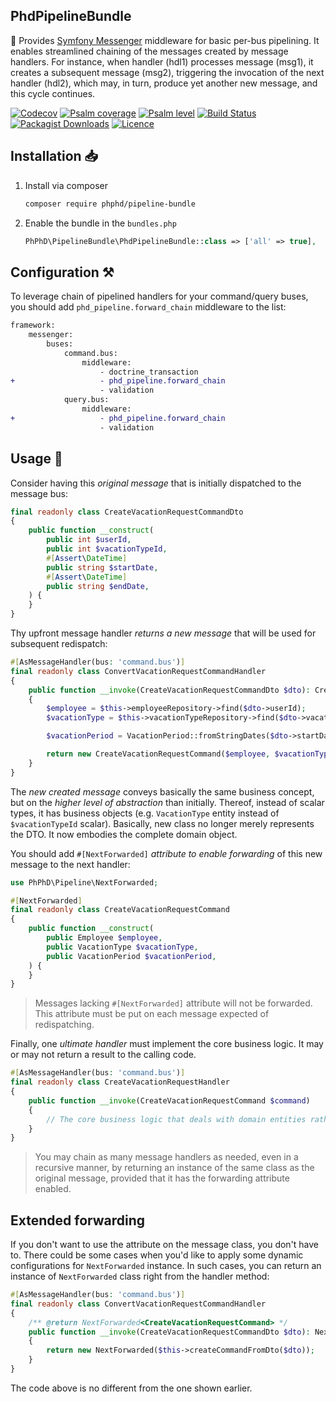 PhdPipelineBundle
-----------------

🧰 Provides [Symfony Messenger](https://symfony.com/doc/current/messenger.html) middleware for basic per-bus pipelining.
It enables streamlined chaining of the messages created by message handlers. For instance, when handler (hdl1) processes
message (msg1), it creates a subsequent message (msg2), triggering the invocation of the next
handler (hdl2), which may, in turn, produce yet another new message, and this cycle continues.

[![Codecov](https://codecov.io/gh/phphd/pipeline-bundle/graph/badge.svg?token=GZRXWYT55Z)](https://codecov.io/gh/phphd/pipeline-bundle)
[![Psalm coverage](https://shepherd.dev/github/phphd/pipeline-bundle/coverage.svg)](https://shepherd.dev/github/phphd/pipeline-bundle)
[![Psalm level](https://shepherd.dev/github/phphd/pipeline-bundle/level.svg)](https://shepherd.dev/github/phphd/pipeline-bundle)
[![Build Status](https://img.shields.io/github/actions/workflow/status/phphd/pipeline-bundle/ci.yaml?branch=main)](https://github.com/phphd/pipeline-bundle/actions?query=branch%3Amain)
[![Packagist Downloads](https://img.shields.io/packagist/dt/phphd/pipeline-bundle.svg)](https://packagist.org/packages/phphd/pipeline-bundle)
[![Licence](https://img.shields.io/github/license/phphd/pipeline-bundle.svg)](https://github.com/phphd/pipeline-bundle/blob/main/LICENSE)

## Installation 📥

1. Install via composer

    ```sh
    composer require phphd/pipeline-bundle
    ```

2. Enable the bundle in the `bundles.php`

    ```php
    PhPhD\PipelineBundle\PhdPipelineBundle::class => ['all' => true],
    ```

## Configuration ⚒️

To leverage chain of pipelined handlers for your command/query buses,
you should add `phd_pipeline.forward_chain` middleware to the list:

```diff
framework:
    messenger:
        buses:
            command.bus:
                middleware:
                    - doctrine_transaction
+                   - phd_pipeline.forward_chain
                    - validation
            query.bus:
                middleware:
+                   - phd_pipeline.forward_chain
                    - validation
```

## Usage 🚀

Consider having this _original message_ that is initially dispatched to the message bus:

```php
final readonly class CreateVacationRequestCommandDto
{
    public function __construct(
        public int $userId,
        public int $vacationTypeId,
        #[Assert\DateTime]
        public string $startDate,
        #[Assert\DateTime]
        public string $endDate,
    ) {
    }
}
```

Thy upfront message handler _returns a new message_ that will be used for subsequent redispatch:

```php
#[AsMessageHandler(bus: 'command.bus')]
final readonly class ConvertVacationRequestCommandHandler
{
    public function __invoke(CreateVacationRequestCommandDto $dto): CreateVacationRequestCommand
    {
        $employee = $this->employeeRepository->find($dto->userId);
        $vacationType = $this->vacationTypeRepository->find($dto->vacationTypeId);

        $vacationPeriod = VacationPeriod::fromStringDates($dto->startDate, $dto->endDate);

        return new CreateVacationRequestCommand($employee, $vacationType, $vacationPeriod);
    }
}
```

The _new created message_ conveys basically the same business concept, but on the _higher level of abstraction_ than
initially. Thereof, instead of scalar types, it has business objects (e.g. `VacationType` entity instead
of `$vacationTypeId` scalar). Basically, new class no longer merely represents the DTO. It now embodies the complete
domain object.

You should add `#[NextForwarded]` _attribute to enable forwarding_ of this new message to the next handler:

```php
use PhPhD\Pipeline\NextForwarded;

#[NextForwarded]
final readonly class CreateVacationRequestCommand
{
    public function __construct(
        public Employee $employee,
        public VacationType $vacationType,
        public VacationPeriod $vacationPeriod,
    ) {
    }
}
```

> Messages lacking `#[NextForwarded]` attribute will not be forwarded. This attribute must be put on each message
> expected of redispatching.

Finally, one _ultimate handler_ must implement the core business logic.
It may or may not return a result to the calling code.

```php
#[AsMessageHandler(bus: 'command.bus')]
final readonly class CreateVacationRequestHandler
{
    public function __invoke(CreateVacationRequestCommand $command)
    {
        // The core business logic that deals with domain entities rather than primitives...
    }
}
```

> You may chain as many message handlers as needed, even in a recursive manner,
> by returning an instance of the same class as the original message,
> provided that it has the forwarding attribute enabled.

## Extended forwarding

If you don't want to use the attribute on the message class, you don't have to. There could be some cases when you'd
like to apply some dynamic configurations for `NextForwarded` instance. In such cases, you can return an instance of
`NextForwarded` class right from the handler method:

```php
#[AsMessageHandler(bus: 'command.bus')]
final readonly class ConvertVacationRequestCommandHandler
{
    /** @return NextForwarded<CreateVacationRequestCommand> */
    public function __invoke(CreateVacationRequestCommandDto $dto): NextForwarded
    {
        return new NextForwarded($this->createCommandFromDto($dto));
    }
}
```

The code above is no different from the one shown earlier.


